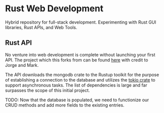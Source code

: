 # Rust Web Development

Hybrid repository for full-stack development. Experimenting with Rust GUI libraries, Rust APIs, and Web Tools.

## Rust API

No venture into web development is complete without launching your first API. The project which this forks from can be found [here](https://www.mongodb.com/developer/languages/rust/rust-mongodb-crud-tutorial/#creating-your-database) with credit to Jorge and Mark.

The API downloads the mongodb crate to the Rustup toolkit for the purpose of establishing a connection to the database and utilizes the [tokio crate](https://docs.rs/tokio/latest/tokio/) to support asynchronous tasks. The list of dependencies is large and far surpasses the scope of this initial project.

TODO: Now that the database is populated, we need to functionize our CRUD methods and add more fields to the existing entries.
